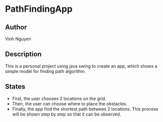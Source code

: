# PathFindingApp
## **Author** 
Vinh Nguyen
## **Description**
This is a personal project using java swing to create an app, which shows a simple model for finding path algorithm.
## **States**
 * First, the user chooses 2 locations on the grid.
 * Then, the user can choose where to place the obstacles.
 * Finally, the app find the shortest path between 2 locations. This process will be shown step by step so that it can be observed.
